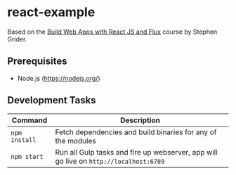 # react-example

Based on the [Build Web Apps with React JS and Flux](https://www.udemy.com/learn-and-understand-reactjs) course by Stephen Grider.

## Prerequisites

* Node.js (https://nodejs.org/)

## Development Tasks

| Command | Description |
|---------|-------------|
| `npm install` | Fetch dependencies and build binaries for any of the modules |
| `npm start` | Run all Gulp tasks and fire up webserver, app will go live on `http://localhost:6789` |
